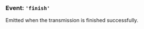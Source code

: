 ### Event: `'finish'`

<!-- YAML
added: v0.1.17
-->

Emitted when the transmission is finished successfully.
